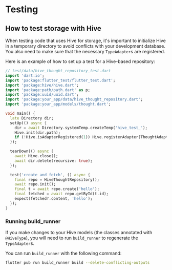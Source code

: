 # Testing

## How to test storage with Hive

When testing code that uses Hive for storage, it's important to initialize Hive in a temporary directory to avoid conflicts with your development database. You also need to make sure that the necessary `TypeAdapter`s are registered.

Here is an example of how to set up a test for a Hive-based repository:

```dart
// test/data/hive_thought_repository_test.dart
import 'dart:io';
import 'package:flutter_test/flutter_test.dart';
import 'package:hive/hive.dart';
import 'package:path/path.dart' as p;
import 'package:uuid/uuid.dart';
import 'package:your_app/data/hive_thought_repository.dart';
import 'package:your_app/models/thought.dart';

void main() {
  late Directory dir;
  setUp(() async {
    dir = await Directory.systemTemp.createTemp('hive_test_');
    Hive.init(dir.path);
    if (!Hive.isAdapterRegistered(1)) Hive.registerAdapter(ThoughtAdapter());
  });

  tearDown(() async {
    await Hive.close();
    await dir.delete(recursive: true);
  });

  test('create and fetch', () async {
    final repo = HiveThoughtRepository();
    await repo.init();
    final t = await repo.create('hello');
    final fetched = await repo.getById(t.id);
    expect(fetched?.content, 'hello');
  });
}
```

### Running build_runner

If you make changes to your Hive models (the classes annotated with `@HiveType`), you will need to run `build_runner` to regenerate the `TypeAdapter`s.

You can run `build_runner` with the following command:

```bash
flutter pub run build_runner build --delete-conflicting-outputs
```
